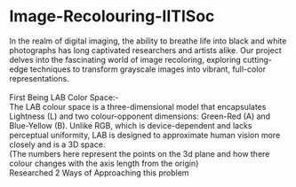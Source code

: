 # Image-Recolouring-IITISoc
In the realm of digital imaging, the ability to breathe life into black and white photographs has long captivated researchers and artists alike. Our project delves into the fascinating world of image recoloring, exploring cutting-edge techniques to transform grayscale images into vibrant, full-color representations.
<br>
<br>
First Being LAB Color Space:-
<br>
The LAB colour space is a three-dimensional model that encapsulates Lightness (L) and two colour-opponent dimensions: Green-Red (A) and Blue-Yellow (B). Unlike RGB, which is device-dependent and lacks perceptual uniformity, LAB is designed to approximate human vision more closely and is a 3D space.
<br>
(The numbers here represent the points on the 3d plane and how there colour changes with the axis length from the origin)
<br>
Researched 2 Ways of Approaching this problem
<br>

